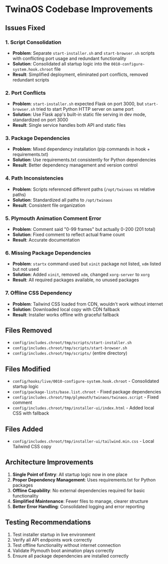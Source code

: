 # TwinaOS Codebase Improvements

## Issues Fixed

### 1. Script Consolidation
- **Problem**: Separate `start-installer.sh` and `start-browser.sh` scripts with conflicting port usage and redundant functionality
- **Solution**: Consolidated all startup logic into the `0010-configure-system.hook.chroot` file
- **Result**: Simplified deployment, eliminated port conflicts, removed redundant scripts

### 2. Port Conflicts
- **Problem**: `start-installer.sh` expected Flask on port 3000, but `start-browser.sh` tried to start Python HTTP server on same port
- **Solution**: Use Flask app's built-in static file serving in dev mode, standardized on port 3000
- **Result**: Single service handles both API and static files

### 3. Package Dependencies
- **Problem**: Mixed dependency installation (pip commands in hook + requirements.txt)
- **Solution**: Use requirements.txt consistently for Python dependencies
- **Result**: Better dependency management and version control

### 4. Path Inconsistencies
- **Problem**: Scripts referenced different paths (`/opt/twinaos` vs relative paths)
- **Solution**: Standardized all paths to `/opt/twinaos`
- **Result**: Consistent file organization

### 5. Plymouth Animation Comment Error
- **Problem**: Comment said "0-99 frames" but actually 0-200 (201 total)
- **Solution**: Fixed comment to reflect actual frame count
- **Result**: Accurate documentation

### 6. Missing Package Dependencies
- **Problem**: `startx` command used but `xinit` package not listed, `xdm` listed but not used
- **Solution**: Added `xinit`, removed `xdm`, changed `xorg-server` to `xorg`
- **Result**: All required packages available, no unused packages

### 7. Offline CSS Dependency
- **Problem**: Tailwind CSS loaded from CDN, wouldn't work without internet
- **Solution**: Downloaded local copy with CDN fallback
- **Result**: Installer works offline with graceful fallback

## Files Removed
- `config/includes.chroot/tmp/scripts/start-installer.sh`
- `config/includes.chroot/tmp/scripts/start-browser.sh`
- `config/includes.chroot/tmp/scripts/` (entire directory)

## Files Modified
- `config/hooks/live/0010-configure-system.hook.chroot` - Consolidated startup logic
- `config/package-lists/base.list.chroot` - Fixed package dependencies
- `config/includes.chroot/tmp/plymouth/twinaos/twinaos.script` - Fixed comment
- `config/includes.chroot/tmp/installer-ui/index.html` - Added local CSS with fallback

## Files Added
- `config/includes.chroot/tmp/installer-ui/tailwind.min.css` - Local Tailwind CSS copy

## Architecture Improvements
1. **Single Point of Entry**: All startup logic now in one place
2. **Proper Dependency Management**: Uses requirements.txt for Python packages
3. **Offline Capability**: No external dependencies required for basic functionality
4. **Simplified Maintenance**: Fewer files to manage, clearer structure
5. **Better Error Handling**: Consolidated logging and error reporting

## Testing Recommendations
1. Test installer startup in live environment
2. Verify all API endpoints work correctly
3. Test offline functionality without internet connection
4. Validate Plymouth boot animation plays correctly
5. Ensure all package dependencies are installed correctly
